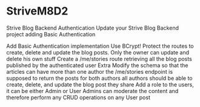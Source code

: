 # StriveM8D2
Strive Blog Backend Authentication
Update your Strive Blog Backend project adding Basic Authentication

Add Basic Authentication implementation
Use BCrypt!
Protect the routes to create, delete and update the blog posts. Only the owner can update and delete his own stuff
Create a /me/stories route retrieving all the blog posts published by the authenticated user
Extra
Modify the schema so that the articles can have more than one author
the /me/stories endpoint is supposed to return the posts for both authors
all authors should be able to create, delete, and update the blog post they share
Add a role to the users, it can be either Admin or User
Admins can moderate the content and therefore perform any CRUD operations on any User post